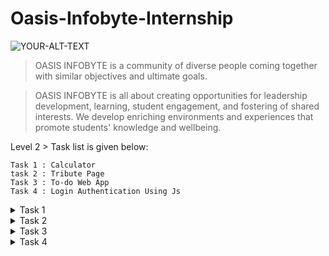 # Oasis-Infobyte-Internship

<picture>
 <source media="(prefers-color-scheme: dark)" srcset="https://media.licdn.com/dms/image/D4D12AQEdWEKEwq_kqA/article-cover_image-shrink_600_2000/0/1679122225501?e=2147483647&v=beta&t=9T0Qt5ZoAzM3JDzrfS1u-m4mFJLnesdXjt39YbW_5R8">
 <source media="(prefers-color-scheme: light)" srcset="https://media.licdn.com/dms/image/D4D12AQEdWEKEwq_kqA/article-cover_image-shrink_600_2000/0/1679122225501?e=2147483647&v=beta&t=9T0Qt5ZoAzM3JDzrfS1u-m4mFJLnesdXjt39YbW_5R8">
 <img alt="YOUR-ALT-TEXT" src="https://media.licdn.com/dms/image/D4D12AQEdWEKEwq_kqA/article-cover_image-shrink_600_2000/0/1679122225501?e=2147483647&v=beta&t=9T0Qt5ZoAzM3JDzrfS1u-m4mFJLnesdXjt39YbW_5R8">
</picture>


> OASIS INFOBYTE is a community of diverse people coming together with similar objectives and ultimate goals. 

> OASIS INFOBYTE is all about creating opportunities for leadership development, learning, student engagement, and fostering of shared interests. We develop enriching environments and experiences that promote students' knowledge and wellbeing.

Level 2 > Task list is given below:
```
Task 1 : Calculator
task 2 : Tribute Page
Task 3 : To-do Web App
Task 4 : Login Authentication Using Js
```

<details>

<summary>Task 1</summary>

### Calculator

The description of the task is given below. 

![image](https://github.com/shabista-imam/Oasis-Infobyte-Internship/assets/64741363/b4cc9cc5-60c4-4158-ab04-bac659a49af9)

### My Result :
Visit : https://codepen.io/shabista-imam-webDeveloper/pen/dywOGQY?editors=1100

![image](https://github.com/shabista-imam/Oasis-Infobyte-Internship/assets/64741363/281f4650-c39a-4ab7-8689-90144678ef74)


</details>

<details>

<summary>Task 2</summary>

###  Tribute Page

You can add text within a collapsed section. 



</details>

<details>

<summary>Task 3</summary>

### To-do Web App

You can add text within a collapsed section. 

You can add an image or a code block, too.

</details>

<details>

<summary>Task 4</summary>

### Login Authentication Using Js

You can add text within a collapsed section. 

You can add an image or a code block, too.


</details>
